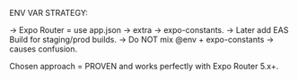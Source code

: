 ENV VAR STRATEGY:

→ Expo Router = use app.json → extra → expo-constants.
→ Later add EAS Build for staging/prod builds.
→ Do NOT mix @env + expo-constants → causes confusion.

Chosen approach = PROVEN and works perfectly with Expo Router 5.x+.
